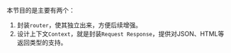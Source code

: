 本节目的是主要有两个：
1. 封装`router`，使其独立出来，方便后续增强。
2. 设计上下文`Context`，就是封装`Request Response`，提供对JSON、HTML等返回类型的支持。